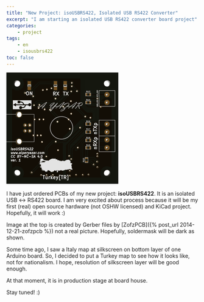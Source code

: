 ```yaml
---
title: "New Project: isoUSBRS422, Isolated USB RS422 Converter"
excerpt: "I am starting an isolated USB RS422 converter board project"
categories:
    - project
tags:
    - en
    - isousbrs422
toc: false
---
```


![isoUSBRS422 PCB](/assets/images/blog/14/2014-12-23-isoUSBRS422_ver1_cs.png)

I have just ordered PCBs of my new project: **isoUSBRS422**. It is an isolated
USB ↔ RS422 board. I am very excited about process because it will be my first
(real) open source hardware (not OSHW licensed) and KiCad project. Hopefully, it
will work :)

Image at the top is created by Gerber files by [ZofzPCB]({% post_url
2014-12-21-zofzpcb %}) not a real picture. Hopefully, soldermask will be dark as
shown.

Some time ago, I saw a Italy map at silkscreen on bottom layer of one Arduino
board. So, I decided to put a Turkey map to see how it looks like, not for
nationalism. I hope, resolution of silkscreen layer will be good enough.

At that moment, it is in production stage at board house.

Stay tuned! :)
